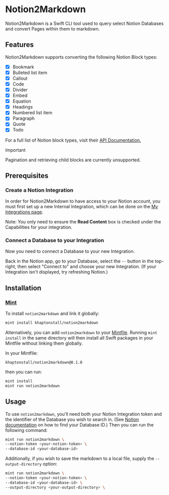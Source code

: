 # Notion2Markdown

Notion2Markdown is a Swift CLI tool used to query select Notion Databases and convert Pages within them to markdown.

## Features
Notion2Markdown supports converting the following Notion Block types:
- [x] Bookmark
- [x] Bulleted list item
- [x] Callout
- [x] Code
- [x] Divider
- [x] Embed
- [x] Equation 
- [x] Headings
- [x] Numbered list item
- [x] Paragraph
- [x] Quote
- [x] Todo

For a full list of Notion block types, visit their [API Documentation.](https://developers.notion.com/reference/block#block-type-objects)

> [!IMPORTANT]  
> Pagination and retrieving child blocks are currently unsupported.

## Prerequisites

### Create a Notion Integration
In order for Notion2Markdown to have access to your Notion account, you must first set up a new Internal Integration, which can be done on the [My Integrations page](https://www.notion.so/my-integrations).

Note: You only need to ensure the **Read Content** box is checked under the Capabilities for your integration.

### Connect a Database to your Integration
Now you need to connect a Database to your new Integration.

Back in the Notion app, go to your Database, select the ⋯ button in the top-right, then select "Connect to" and choose your new Integration. (If your Integration isn't displayed, try refreshing Notion.)

## Installation

### [Mint](https://github.com/yonaskolb/mint)
To install `notion2markdown` and link it globally:
```bash
mint install khaptonstall/notion2markdown
```

Alternatively, you can add `notion2markdown` to your [Mintfile](https://github.com/yonaskolb/Mint#mintfile). Running `mint install` in the same directory will then install all Swift packages in your Mintfile without linking them globally.

In your Mintfile:
```
khaptonstall/notion2markdown@0.1.0
```

then you can run:
```bash
mint install
mint run notion2markdown
```

## Usage
To use `notion2markdown`, you'll need both your Notion Integration token and the identifier of the Database you wish to search in. (See [Notion documentation](https://developers.notion.com/reference/retrieve-a-database) on how to find your Database ID.) Then you can run the following command:
```bash
mint run notion2markdown \
--notion-token <your-notion-token> \
--database-id <your-database-id>
```

Additionally, if you wish to save the markdown to a local file, supply the `--output-directory` option:
```bash
mint run notion2markdown \
--notion-token <your-notion-token> \
--database-id <your-database-id> \
--output-directory <your-output-directory> \
```